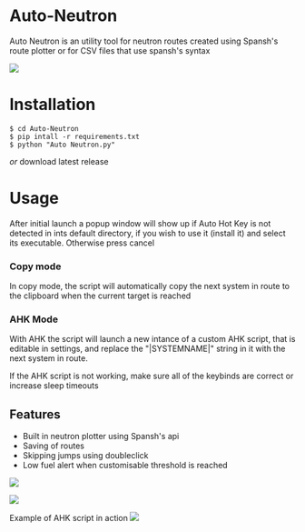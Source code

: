 # Auto-Neutron
Auto Neutron is an utility tool for neutron routes created using Spansh's route plotter or for CSV files that use spansh's syntax

![](https://i.imgur.com/o10p5mg.png)


# Installation
```
$ cd Auto-Neutron
$ pip intall -r requirements.txt
$ python "Auto Neutron.py"
```
*or*
download latest release

# Usage
After initial launch a popup window will show up if Auto Hot Key is not detected in ints default directory, if you wish to use it (install it) and select its executable.
Otherwise press cancel
### Copy mode
In copy mode, the script will automatically copy the next system in route to the clipboard when the current target is reached

### AHK Mode
With AHK the script will launch a new intance of a custom AHK script, that is editable in settings, and replace the "|SYSTEMNAME|" string in it with the next system in route.

If the AHK script is not working, make sure all of the keybinds are correct or increase sleep timeouts

## Features
* Built in neutron plotter using Spansh's api
* Saving of routes
* Skipping jumps using doubleclick
* Low fuel alert when customisable threshold is reached




![](https://i.imgur.com/kTagchR.png)

![](https://i.imgur.com/RYVthYw.png)

Example of AHK script in action
![](https://i.imgur.com/ciZ5iQW.jpg)
